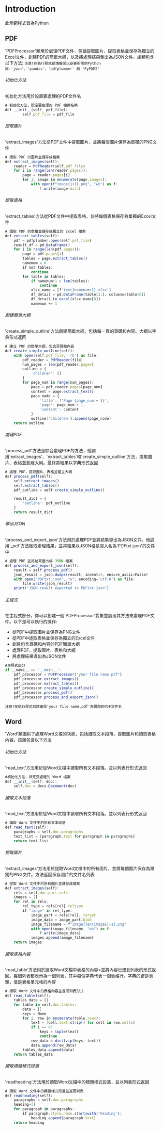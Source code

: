 # **Introduction**
此示範程式皆為Python

## PDF
'PDFProcessor'類用於處理PDF文件，包括提取圖片、提取表格並保存為獨立的Excel文件，創建PDF的簡單大綱，以及將處理結果倒出為JSON文件。該類包含以下方法:
`注意!在執行程式前請確保以安裝所需的Python庫:'json'、'pandas'、'pdfplumber' 和 'PyPDF2'`

###### 初始化方法
初始化方法用於設置要處理的PDF文件名
```js
# 初始化方法，設定要處理的 PDF 檔案名稱
def __init__(self, pdf_file):
        self.pdf_file = pdf_file
```

###### 提取圖片
'extract_images'方法從PDF文件中提取圖片，並將每個圖片保存為單獨的PNG文件
```js
# 讀取 PDF 的圖片並儲存成檔案
def extract_images(self):
    reader = PdfReader(self.pdf_file)
    for i in range(len(reader.pages)):
        page = reader.pages[i]
        for j, image in enumerate(page.images):    
            with open(f"image{j+1}.png", "wb") as f:
                f.write(image.data)
```

###### 提取表格
'extract_tables'方法從PDF文件中提取表格，並將每個表格保存為單獨的Excel文件
```js
# 讀取 PDF 的表格並儲存成獨立的 Excel 檔案
def extract_tables(self):
    pdf = pdfplumber.open(self.pdf_file)
    result_df = pd.DataFrame()
    for i in range(len(pdf.pages)):
        page = pdf.pages[i]
        tables = page.extract_tables()
        namenum = 0
        if not tables:
            continue
        for table in tables:
            if namenum+1 > len(tables):
                continue
            xlsx_name = [f'text{namenum+1}.xlsx']
            df_detail = pd.DataFrame(table[1:], columns=table[0])
            df_detail.to_excel(xlsx_name[0])
            namenum += 1
```

###### 創建簡單大綱
'create_simple_outline'方法創建簡單大綱，包括每一頁的頁碼和內容。大綱以字典形式返回
```js
# 建立 PDF 的簡單大綱，包含頁碼和內容
def create_simple_outline(self):
    with open(self.pdf_file, 'rb') as file:
        pdf_reader = PdfReader(file)
        num_pages = len(pdf_reader.pages)
        outline = {
            'children': []
        }
        for page_num in range(num_pages):
            page = pdf_reader.pages[page_num]
            content = page.extract_text()
            page_node = {
                'title': f'Page {page_num + 1}',
                'page': page_num + 1,
                'content': content
            }
            outline['children'].append(page_node)
    return outline
```

###### 處理PDF
'process_pdf'方法是綜合處理PDF的方法，他調用'extract_images'、'extract_tables'和'create_simple_outline'方法，提取圖片、表格並創建大綱。最終將結果以字典形式返回
```js
# 處理 PDF，提取圖片、表格並建立大綱
def process_pdf(self):
    self.extract_images()
    self.extract_tables()
    pdf_outline = self.create_simple_outline()

    result_dict = {
        'outline': pdf_outline
    }
    return result_dict
```

###### 導出JSON
'process_and_export_json'方法用於處理PDF並將結果導出為JSON文件。他調用'_pdf'方法獲取處理結果，並將結果以JSON格是寫入名為'PDFtxt.json'的文件中
```js
# 處理 PDF 並將結果匯出成 JSON 檔案
def process_and_export_json(self):
    result = self.process_pdf()
    json_result = json.dumps(result, indent=4, ensure_ascii=False)
    with open("PDFtxt.json", "w", encoding='utf-8') as file:
        file.write(json_result)
    print("JSON result exported to PDFtxt.json")
```

###### 主程式
在主程式部分，你可以創建一個'PDFProcessor'對象並調用其方法來處理PDF文件。以下是可以執行的操作:
* 從PDF中提取圖片並保存為PNG文件
* 從PDF中途取表格並保存為獨立的Excel文件
* 創建包含頁碼和內容的PDF簡單大綱
* 處理PDF，提取圖片、表格和大綱
* 將處理結果導出為JSON文件
```js
#主程式部分
if __name__ == '__main__':
    pdf_processor = PDFProcessor("your file name.pdf")
    pdf_processor.extract_images()
    pdf_processor.extract_tables()
    pdf_processor.create_simple_outline()
    pdf_processor.process_pdf()
    pdf_processor.process_and_export_json()
```

`注意!在執行程式前請確保'your file name.pdf'為實際的PDF文件名`

## Word
'Word'類圖供了處理Word文檔的功能，包括讀取文本段落、提取圖片和讀取表格內容。該類包含以下方法

###### 初始化方法
'read_text'方法用於從Word文檔中讀取所有文本段落。並以列表行形式返回
```js
#初始化方法，設定要處理的 Word 檔案
def __init__(self, doc):
    self.doc = docx.Document(doc)
```

###### 讀取文本段落
'read_text'方法用於從Word文檔中讀取所有文本段落。並以列表行形式返回
```js
# 讀取 Word 文件中的所有文本段落
def read_text(self):
    paragraphs = self.doc.paragraphs
    text_list = [paragraph.text for paragraph in paragraphs]
    return text_list
```

###### 提取圖片
'extract_images'方法用於提取Word文檔中的所有圖片，並將每個圖片保存為單獨的PNG文件。方法返回保存圖片的文件名列表
```js
# 提取 Word 文件中的所有圖片並儲存成檔案
def extract_images(self):
    rels = self.doc.part.rels
    images = []     
    for rel in rels:
        rel_type = rels[rel].reltype
        if "image" in rel_type:
            image_part = rels[rel]._target
            image_data = image_part.blob
            image_filename = f"image{len(images)+1}.png"
            with open(image_filename, "wb") as f:
                f.write(image_data)
            images.append(image_filename)
    return images
```

###### 讀取表格內容
'read_table'方法用於讀取Word文檔中表格的內容<並將內容已遷到列表的形式返回。每個列表都表示為一個列表，其中每個字典代表一個表格行，字典的鍵是表頭，值是表格單元格的內容
```js
# 讀取 Word 文件中的表格內容並返回列表形式
def read_table(self):
    tables_data = []
    for table in self.doc.tables:
        data = []
        keys = None
        for i, row in enumerate(table.rows):
            text = [cell.text.strip() for cell in row.cells]
            if i == 0:
                keys = tuple(text)
                continue
            row_data = dict(zip(keys, text))
            data.append(row_data)
        tables_data.append(data)
    return tables_data
```

###### 讀取標題樣式段落
'readheading'方法用於讀取Word文檔中的標題樣式段落，並以列表形式返回
```js
# 讀取 Word 文件中的標題樣式段落並返回列表
def readheading(self):
    paragraphs = self.doc.paragraphs
    heading=[]
    for paragraph in paragraphs:
        if paragraph.style.name.startswith('Heading'):
            heading.append(paragraph.text)
    return heading
